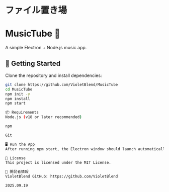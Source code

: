 # ファイル置き場

# MusicTube 🎵

A simple Electron + Node.js music app.

## 🚀 Getting Started

Clone the repository and install dependencies:

```bash
git clone https://github.com/VioletBlend/MusicTube
cd MusicTube
npm init -y
npm install
npm start

📦 Requirements
Node.js (v18 or later recommended)

npm

Git

🖥️ Run the App
After running npm start, the Electron window should launch automatically.

📄 License
This project is licensed under the MIT License.

👤 開発者情報
VioletBlend GitHub: https://github.com/VioletBlend

2025.09.19
